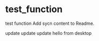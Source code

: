 # test_function
test function
Add sycn content to Readme.


update
update
update
hello from desktop
